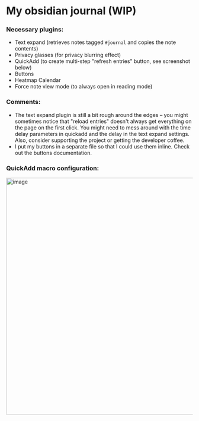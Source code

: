 # My obsidian journal (WIP)

### Necessary plugins:

- Text expand (retrieves notes tagged `#journal` and copies the note contents)
- Privacy glasses (for privacy blurring effect)
- QuickAdd (to create multi-step "refresh entries" button, see screenshot below)
- Buttons
- Heatmap Calendar
- Force note view mode (to always open in reading mode)

### Comments:

- The text expand plugin is still a bit rough around the edges – you might sometimes notice that "reload entries" doesn't always get everything on the page on the first click. You might need to mess around with the time delay parameters in quickadd and the delay in the text expand settings. Also, consider supporting the project or getting the developer coffee.
- I put my buttons in a separate file so that I could use them inline. Check out the buttons documentation.


### QuickAdd macro configuration:

<img width="638" alt="image" src="https://user-images.githubusercontent.com/9353833/188248493-096ed131-b6d2-485d-81dd-c2e7f33e0f2e.png">
